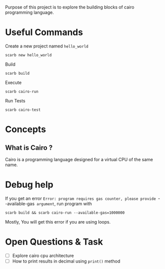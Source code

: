 Purpose of this project is to explore the building blocks of cairo programming language. 


# Useful Commands

Create a new project named `hello_world`
```
scarb new hello_world
```

Build
```
scarb build
```
Execute
```
scarb cairo-run
```
Run Tests
```
scarb cairo-test
```


# Concepts

## What is Cairo ?

Cairo is a programming language designed for a virtual CPU of the same name. 


# Debug help
If you get an error `Error: program requires gas counter, please provide `--available-gas` argument`, run program with
```
scarb build && scarb cairo-run --available-gas=1000000
```
Mostly, You will get this error if you are using loops.

# Open Questions & Task
- [ ] Explore cairo cpu architecture
- [ ] How to print results in decimal using `print()` method